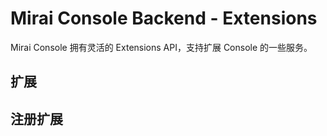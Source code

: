 # Mirai Console Backend - Extensions

Mirai Console 拥有灵活的 Extensions API，支持扩展 Console 的一些服务。

## 扩展



## 注册扩展
